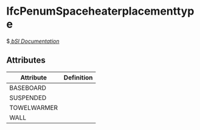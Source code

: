 IfcPenumSpaceheaterplacementtype
================================
$[ _bSI
Documentation_](https://standards.buildingsmart.org/IFC/DEV/IFC4_2/FINAL/HTML/schema//pset/penum_spaceheaterplacementtype.htm)


Attributes
----------
| Attribute   | Definition   |
|-------------|--------------|
| BASEBOARD   |              |
| SUSPENDED   |              |
| TOWELWARMER |              |
| WALL        |              |
